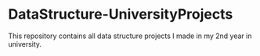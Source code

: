 # DataStructure-UniversityProjects
This repository contains all data structure projects I made in my 2nd year in university.
